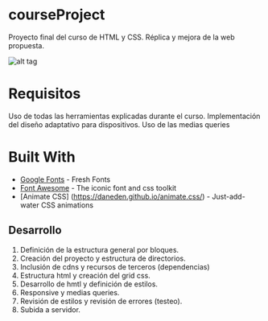 # courseProject
Proyecto final del curso de HTML y CSS. Réplica y mejora de la web propuesta. 

![alt tag](http://almaclase.esy.es/cloud/course.png "Course Project")

# Requisitos
Uso de todas las herramientas explicadas durante el curso. Implementación del diseño adaptativo para dispositivos. 
Uso de las medias queries

# Built With
* [Google Fonts](https://fonts.google.com/) - Fresh Fonts
* [Font Awesome](http://fontawesome.io/) - The iconic font and css toolkit
* [Animate CSS] (https://daneden.github.io/animate.css/) - Just-add-water CSS animations

## Desarrollo
1. Definición de la estructura general por bloques.
2. Creación del proyecto y estructura de directorios. 
3. Inclusión de cdns y recursos de terceros (dependencias)
4. Estructura html y creación del grid css.
4. Desarrollo de hmtl y definición de estilos.
5. Responsive y medias queries.
6. Revisión de estilos y revisión de errores (testeo).
7. Subida a servidor.

